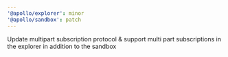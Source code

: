 ```yaml
---
'@apollo/explorer': minor
'@apollo/sandbox': patch
---
```


Update multipart subscription protocol & support multi part subscriptions in the explorer in addition to the sandbox
